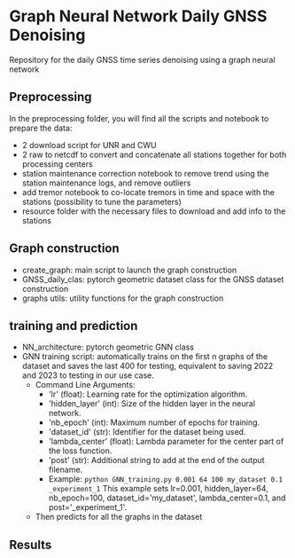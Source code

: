# Graph Neural Network Daily GNSS Denoising
Repository for the daily GNSS time series denoising using a graph neural network

## Preprocessing
In the preprocessing folder, you will find all the scripts and notebook to prepare the data:
* 2 download script for UNR and CWU
* 2 raw to netcdf to convert and concatenate all stations together for both processing centers
* station maintenance correction notebook to remove trend using the station maintenance logs, and remove outliers
* add tremor notebook to co-locate tremors in time and space with the stations (possibility to tune the parameters)
* resource folder with the necessary files to download and add info to the stations

## Graph construction
* create_graph: main script to launch the graph construction
* GNSS_daily_clas: pytorch geometric dataset class for the GNSS dataset construction
* graphs utils: utility functions for the graph construction

## training and prediction
* NN_architecture: pytorch geometric GNN class
* GNN training script: automatically trains on the first n graphs of the dataset and saves the last 400 for testing, equivalent to saving 2022 and 2023 to testing in our use case.
  * Command Line Arguments:
    * 'lr' (float): Learning rate for the optimization algorithm.
    * 'hidden_layer' (int): Size of the hidden layer in the neural network.
    * 'nb_epoch' (int): Maximum number of epochs for training.
    * 'dataset_id' (str): Identifier for the dataset being used.
    * 'lambda_center' (float): Lambda parameter for the center part of the loss function.
    * 'post' (str): Additional string to add at the end of the output filename.
    * Example:
              `
              python GNN_training.py 0.001 64 100 my_dataset 0.1 _experiment_1
              `
              This example sets lr=0.001, hidden_layer=64, nb_epoch=100, dataset_id='my_dataset',
              lambda_center=0.1, and post='_experiment_1'.
  * Then predicts for all the graphs in the dataset
## Results
